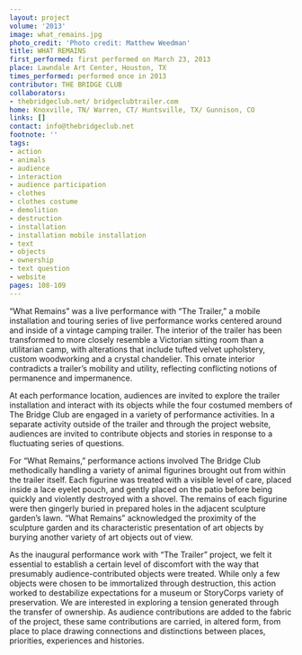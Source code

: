```yaml
---
layout: project
volume: '2013'
image: what_remains.jpg
photo_credit: 'Photo credit: Matthew Weedman'
title: WHAT REMAINS
first_performed: first performed on March 23, 2013
place: Lawndale Art Center, Houston, TX
times_performed: performed once in 2013
contributor: THE BRIDGE CLUB
collaborators:
- thebridgeclub.net/ bridgeclubtrailer.com
home: Knoxville, TN/ Warren, CT/ Huntsville, TX/ Gunnison, CO
links: []
contact: info@thebridgeclub.net
footnote: ''
tags:
- action
- animals
- audience
- interaction
- audience participation
- clothes
- clothes costume
- demolition
- destruction
- installation
- installation mobile installation
- text
- objects
- ownership
- text question
- website
pages: 108-109
---
```


“What Remains” was a live performance with “The Trailer,” a mobile installation and touring series of live performance works centered around and inside of a vintage camping trailer. The interior of the trailer has been transformed to more closely resemble a Victorian sitting room than a utilitarian camp, with alterations that include tufted velvet upholstery, custom woodworking and a crystal chandelier. This ornate interior contradicts a trailer’s mobility and utility, reflecting conflicting notions of permanence and impermanence.

At each performance location, audiences are invited to explore the trailer installation and interact with its objects while the four costumed members of The Bridge Club are engaged in a variety of performance activities. In a separate activity outside of the trailer and through the project website, audiences are invited to contribute objects and stories in response to a fluctuating series of questions.

For “What Remains,” performance actions involved The Bridge Club methodically handling a variety of animal figurines brought out from within the trailer itself. Each figurine was treated with a visible level of care, placed inside a lace eyelet pouch, and gently placed on the patio before being quickly and violently destroyed with a shovel. The remains of each figurine were then gingerly buried in prepared holes in the adjacent sculpture garden’s lawn. “What Remains” acknowledged the proximity of the sculpture garden and its characteristic presentation of art objects by burying another variety of art objects out of view.

As the inaugural performance work with “The Trailer” project, we felt it essential to establish a certain level of discomfort with the way that presumably audience-contributed objects were treated. While only a few objects were chosen to be immortalized through destruction, this action worked to destabilize expectations for a museum or StoryCorps variety of preservation. We are interested in exploring a tension generated through the transfer of ownership. As audience contributions are added to the fabric of the project, these same contributions are carried, in altered form, from place to place drawing connections and distinctions between places, priorities, experiences and histories.
